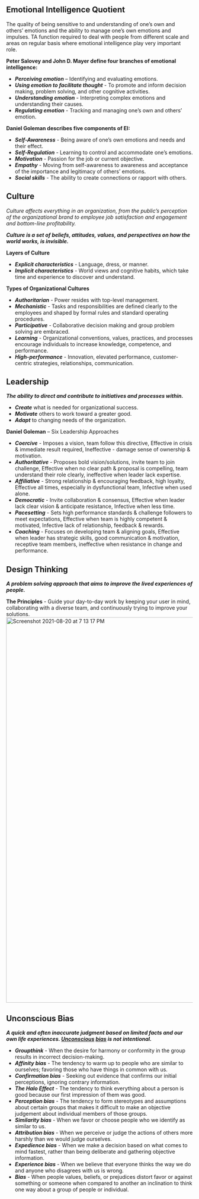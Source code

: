 ## Emotional Intelligence Quotient ## 
The quality of being sensitive to and understanding of one’s own and others’ emotions and the ability to manage one’s own emotions and impulses. TA function required to deal with people from different scale and areas on regular basis where emotional intelligence play very important role.

**Peter Salovey and John D. Mayer define four branches of emotional intelligence:**
- _**Perceiving emotion**_ – Identifying and evaluating emotions.
- _**Using emotion to facilitate thought**_ - To promote and inform decision making, problem solving, and other cognitive activities.
- _**Understanding emotion**_ - Interpreting complex emotions and understanding their causes.
- _**Regulating emotion**_ - Tracking and managing one’s own and others’ emotion.

**Daniel Goleman describes five components of EI:**
- _**Self-Awareness**_  -  Being aware of one’s own emotions and needs and their effect.
- _**Self-Regulation**_ - Learning to control and accommodate one’s emotions.
- _**Motivation**_ -  Passion for the job or current objective. 
- _**Empathy**_ - Moving from self-awareness to awareness and acceptance of the importance and legitimacy 	   of others’ emotions. 
- _**Social skills**_ - The ability to create connections or rapport with others.

## Culture ##
_Culture affects everything in an organization, from the public’s perception of the organizational brand to employee job satisfaction and engagement and bottom-line profitability._

_**Culture is a set of beliefs, attitudes, values, and perspectives on how the world works, is invisible.**_

**Layers of Culture** 
- _**Explicit characteristics**_ - Language, dress, or manner. <br/>
- _**Implicit characteristics**_ - World views and cognitive habits, which take time and experience to discover and understand. <br/>

**Types of Organizational Cultures**
- _**Authoritarian**_ - Power resides with top-level management. <br/>
- _**Mechanistic**_ - Tasks and responsibilities are defined clearly to the employees and shaped by formal rules and standard operating procedures. <br/>
- _**Participative**_ - Collaborative decision making and group problem solving are embraced. <br/>
- _**Learning**_ - Organizational conventions, values, practices, and processes encourage individuals to increase knowledge, competence, and performance. <br/>
- _**High-performance**_ - Innovation, elevated performance, customer-centric strategies, relationships, communication. <br/>
## Leadership ##
_**The ability to direct and contribute to initiatives and processes within.**_ <br/>
- _**Create**_ what is needed for organizational success. 
- _**Motivate**_ others to work toward a greater good. 
- _**Adapt**_ to changing needs of the organization.

**Daniel Goleman** – Six Leadership Approaches
- _**Coercive**_ - Imposes a vision, team follow this directive, Effective in crisis & immediate result required, Ineffective - damage sense of ownership & motivation. <br/>
- _**Authoritative**_ - Proposes bold vision/solutions, invite team to join challenge, Effective when no clear path & proposal is compelling, team understand their role clearly, ineffective when leader lack expertise. <br/>
- _**Affiliative**_ - Strong relationship & encouraging feedback, high loyalty, Effective all times, especially in dysfunctional team, Infective when used alone.
- _**Democratic**_ - Invite collaboration & consensus, Effective when leader lack clear vision & anticipate resistance, Infective when less time. <br/>
- _**Pacesetting**_ - Sets high performance standards & challenge followers to meet expectations, Effective when team is highly competent & motivated, Infective lack of relationship, feedback & rewards. <br/>
- _**Coaching**_ - Focuses on developing team & aligning goals, Effective when leader has strategic skills, good communication & motivation, receptive team members, ineffective when resistance in change and performance. <br/>

## Design Thinking ## 
_**A problem solving approach that aims to improve the lived experiences of people.**_ <br/>

**The Principles** - Guide your day-to-day work by keeping your user in mind, collaborating with a diverse team, and continuously trying to improve your solutions.
<img width="1037" alt="Screenshot 2021-08-20 at 7 13 17 PM" src="https://user-images.githubusercontent.com/88934779/130242851-74eed62b-af3e-410e-b25a-c2869178fb3d.png">

## Unconscious Bias ## 
_**A quick and often inaccurate judgment based on limited facts and our own life experiences. [Unconscious](https://www.mslearning.microsoft.com/course/72169/launch#:~:text=Welcome%20to%20the%20eLesson%3A%20Unconscious,in%20your%20own%20work%20environment.) [bias](https://en.wikipedia.org/wiki/List_of_cognitive_biases) is not intentional.**_ <br/>
- _**Groupthink**_ - When the desire for harmony or conformity in the group results in incorrect decision-making. <br/>
- _**Affinity bias**_ - The tendency to warm up to people who are similar to ourselves; favoring those who have things in common with us. <br/>
- _**Confirmation bias**_ - Seeking out evidence that confirms our initial perceptions, ignoring contrary information. <br/>
- _**The Halo Effect**_ - The tendency to think everything about a person is good because our first impression of them was good. <br/>
- _**Perception bias**_ - The tendency to form stereotypes and assumptions about certain groups that makes it difficult to make an objective judgement about individual members of those groups. <br/>
- _**Similarity bias**_ - When we favor or choose people who we identify as similar to us. <br/>
- _**Attribution bias**_ - When we perceive or judge the actions of others more harshly than we would judge ourselves. <br/>
- _**Expedience bias**_ - When we make a decision based on what comes to mind fastest, rather than being deliberate and gathering objective information. <br/>
- _**Experience bias**_ - When we believe that everyone thinks the way we do and anyone who disagrees with us is wrong. <br/>
- _**Bias**_ - When people values, beliefs, or prejudices distort favor or against something or someone when compared to another an inclination to think one way about a group of people or individual. <br/>



